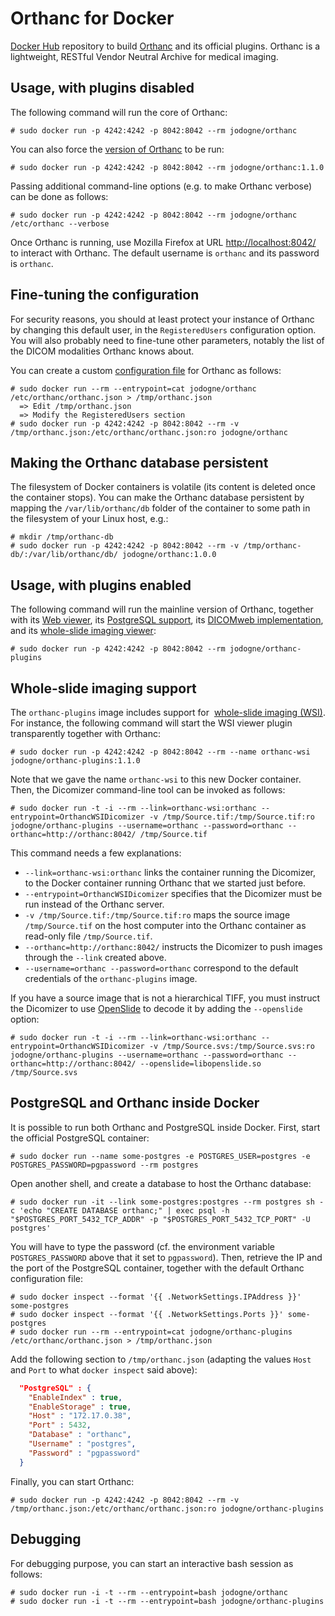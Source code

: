 # Orthanc for Docker
[Docker Hub](https://www.docker.com/) repository to build [Orthanc](http://www.orthanc-server.com/) and its official plugins. Orthanc is a lightweight, RESTful Vendor Neutral Archive for medical imaging.

## Usage, with plugins disabled

The following command will run the core of Orthanc:

```
# sudo docker run -p 4242:4242 -p 8042:8042 --rm jodogne/orthanc
```

You can also force the [version of Orthanc](https://registry.hub.docker.com/u/jodogne/orthanc/tags/manage/) to be run:

```
# sudo docker run -p 4242:4242 -p 8042:8042 --rm jodogne/orthanc:1.1.0
```

Passing additional command-line options (e.g. to make Orthanc verbose) can be done as follows:

```
# sudo docker run -p 4242:4242 -p 8042:8042 --rm jodogne/orthanc /etc/orthanc --verbose
```

Once Orthanc is running, use Mozilla Firefox at URL [http://localhost:8042/](http://orthanc:orthanc@localhost:8042/app/explorer.html) to interact with Orthanc. The default username is `orthanc` and its password is `orthanc`.

## Fine-tuning the configuration

For security reasons, you should at least protect your instance of Orthanc by changing this default user, in the `RegisteredUsers` configuration option. You will also probably need to fine-tune other parameters, notably the list of the DICOM modalities Orthanc knows about.

You can create a custom [configuration file](https://orthanc.chu.ulg.ac.be/book/users/configuration.html) for Orthanc as follows:

```
# sudo docker run --rm --entrypoint=cat jodogne/orthanc /etc/orthanc/orthanc.json > /tmp/orthanc.json
  => Edit /tmp/orthanc.json
  => Modify the RegisteredUsers section
# sudo docker run -p 4242:4242 -p 8042:8042 --rm -v /tmp/orthanc.json:/etc/orthanc/orthanc.json:ro jodogne/orthanc
```

## Making the Orthanc database persistent

The filesystem of Docker containers is volatile (its content is deleted once the container stops). You can make the Orthanc database persistent by mapping the `/var/lib/orthanc/db` folder of the container to some path in the filesystem of your Linux host, e.g.:

```
# mkdir /tmp/orthanc-db
# sudo docker run -p 4242:4242 -p 8042:8042 --rm -v /tmp/orthanc-db/:/var/lib/orthanc/db/ jodogne/orthanc:1.0.0 
```

## Usage, with plugins enabled

The following command will run the mainline version of Orthanc, together with its [Web viewer](http://www.orthanc-server.com/static.php?page=web-viewer), its [PostgreSQL support](http://www.orthanc-server.com/static.php?page=postgresql), its [DICOMweb implementation](http://www.orthanc-server.com/static.php?page=dicomweb), and its [whole-slide imaging viewer](http://www.orthanc-server.com/static.php?page=wsi):

```
# sudo docker run -p 4242:4242 -p 8042:8042 --rm jodogne/orthanc-plugins
```

## Whole-slide imaging support

The `orthanc-plugins` image includes support for  [whole-slide imaging (WSI)](http://www.orthanc-server.com/static.php?page=wsi). For instance, the following command will start the WSI viewer plugin transparently together with Orthanc:

```
# sudo docker run -p 4242:4242 -p 8042:8042 --rm --name orthanc-wsi jodogne/orthanc-plugins:1.1.0
```

Note that we gave the name `orthanc-wsi` to this new Docker container. Then, the Dicomizer command-line tool can be invoked as follows:

```
# sudo docker run -t -i --rm --link=orthanc-wsi:orthanc --entrypoint=OrthancWSIDicomizer -v /tmp/Source.tif:/tmp/Source.tif:ro jodogne/orthanc-plugins --username=orthanc --password=orthanc --orthanc=http://orthanc:8042/ /tmp/Source.tif
```

This command needs a few explanations:
 * `--link=orthanc-wsi:orthanc` links the container running the Dicomizer, to the Docker container running Orthanc that we started just before.
 * `--entrypoint=OrthancWSIDicomizer` specifies that the Dicomizer must be run instead of the Orthanc server.
 * `-v /tmp/Source.tif:/tmp/Source.tif:ro` maps the source image `/tmp/Source.tif` on the host computer into the Orthanc container as read-only file `/tmp/Source.tif`.
 * `--orthanc=http://orthanc:8042/` instructs the Dicomizer to push images through the `--link` created above.
 * `--username=orthanc --password=orthanc` correspond to the default credentials of the `orthanc-plugins` image.
 
If you have a source image that is not a hierarchical TIFF, you must instruct the Dicomizer to use [OpenSlide](http://openslide.org/) to decode it by adding the `--openslide` option:

```
# sudo docker run -t -i --rm --link=orthanc-wsi:orthanc --entrypoint=OrthancWSIDicomizer -v /tmp/Source.svs:/tmp/Source.svs:ro jodogne/orthanc-plugins --username=orthanc --password=orthanc --orthanc=http://orthanc:8042/ --openslide=libopenslide.so /tmp/Source.svs
```


## PostgreSQL and Orthanc inside Docker

It is possible to run both Orthanc and PostgreSQL inside Docker. First, start the official PostgreSQL container:

```
# sudo docker run --name some-postgres -e POSTGRES_USER=postgres -e POSTGRES_PASSWORD=pgpassword --rm postgres
```

Open another shell, and create a database to host the Orthanc database:

```
# sudo docker run -it --link some-postgres:postgres --rm postgres sh -c 'echo "CREATE DATABASE orthanc;" | exec psql -h "$POSTGRES_PORT_5432_TCP_ADDR" -p "$POSTGRES_PORT_5432_TCP_PORT" -U postgres'
```

You will have to type the password (cf. the environment variable `POSTGRES_PASSWORD` above that it set to `pgpassword`). Then, retrieve the IP and the port of the PostgreSQL container, together with the default Orthanc configuration file:

```
# sudo docker inspect --format '{{ .NetworkSettings.IPAddress }}' some-postgres
# sudo docker inspect --format '{{ .NetworkSettings.Ports }}' some-postgres
# sudo docker run --rm --entrypoint=cat jodogne/orthanc-plugins /etc/orthanc/orthanc.json > /tmp/orthanc.json
```

Add the following section to `/tmp/orthanc.json` (adapting the values `Host` and `Port` to what `docker inspect` said above):

```json
  "PostgreSQL" : {
    "EnableIndex" : true,
    "EnableStorage" : true,
    "Host" : "172.17.0.38",
    "Port" : 5432,
    "Database" : "orthanc",
    "Username" : "postgres",
    "Password" : "pgpassword"
  }
```

Finally, you can start Orthanc:

```
# sudo docker run -p 4242:4242 -p 8042:8042 --rm -v /tmp/orthanc.json:/etc/orthanc/orthanc.json:ro jodogne/orthanc-plugins
```

## Debugging

For debugging purpose, you can start an interactive bash session as follows:

```
# sudo docker run -i -t --rm --entrypoint=bash jodogne/orthanc
# sudo docker run -i -t --rm --entrypoint=bash jodogne/orthanc-plugins
```
